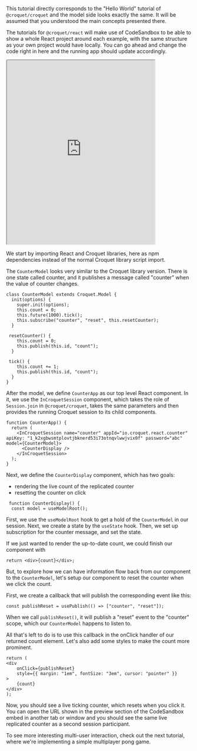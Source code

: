 This tutorial directly corresponds to the "Hello World" tutorial of `@croquet/croquet` and the model side looks exactly the same. It will be assumed that you understood the main concepts presented there.

The tutorials for `@croquet/react` will make use of CodeSandbox to be able to show a whole React project around each example, with the same structure as your own project would have locally. You can go ahead and change the code right in here and the running app should update accordingly.

<iframe src="https://codesandbox.io/embed/blissful-rain-4rpql?fontsize=14&hidenavigation=1&theme=dark"
     style="width:80%; height:500px; border:1; border-radius: 4px; overflow:hidden;"
     title="blissful-rain-4rpql"
     sandbox="allow-forms allow-modals allow-popups allow-presentation allow-same-origin allow-scripts"
   ></iframe>

We start by importing React and Croquet libraries, here as npm dependencies instead of the normal Croquet library script import.

The `CounterModel` looks very similar to the Croquet library version. There is one state called counter, and it publishes a message called "counter" when the value of counter changes.

```
class CounterModel extends Croquet.Model {
  init(options) {
    super.init(options);
    this.count = 0;
    this.future(1000).tick();
    this.subscribe("counter", "reset", this.resetCounter);
  }

 resetCounter() {
    this.count = 0;
    this.publish(this.id, "count");
  }

 tick() {
    this.count += 1;
    this.publish(this.id, "count");
  }
}
```

After the model, we define `CounterApp` as our top level React component. In it, we use the `InCroquetSession` component, which takes the role of `Session.join` in `@croquet/croquet`, takes the same parameters and then provides the running Croquet session to its child components.

```
function CounterApp() {
  return (
    <InCroquetSession name="counter" appId="io.croquet.react.counter" apiKey: "1_k2xgbwsmtplovtjbknerd53i73otnqvlwwjvix0f" password="abc" model={CounterModel}>
      <CounterDisplay />
    </InCroquetSession>
  );
}
```

Next, we define the `CounterDisplay` component, which has two goals:

 - rendering the live count of the replicated counter
 - resetting the counter on click

```
 function CounterDisplay() {
  const model = useModelRoot();
```

First, we use the `useModelRoot` hook to get a hold of the `CounterModel` in our session.
Next, we create a state by the `useState` hook. Then, we set up subscription for the counter message, and set the state.

If we just wanted to render the up-to-date count, we could finish our component with

```
return <div>{count}</div>;
```

But, to explore how we can have information flow back from our component to the `CounterModel`, let's setup our component to reset the counter when we click the count.

First, we create a callback that will publish the corresponding event like this:

```
const publishReset = usePublish(() => ["counter", "reset"]);
```

When we call `publishReset()`, it will publish a "reset" event to the "counter" scope, which our `CounterModel` happens to listen to.

All that's left to do is to use this callback in the onClick handler of our returned count element. Let's also add some styles to make the count more prominent.

```
return (
<div
    onClick={publishReset}
    style={{ margin: "1em", fontSize: "3em", cursor: "pointer" }}
>
    {count}
</div>
);
```

Now, you should see a live ticking counter, which resets when you click it. You can open the URL shown in the preview section of the CodeSandbox embed in another tab or window and you should see the same live replicated counter as a second session participant.

To see more interesting multi-user interaction, check out the next tutorial, where we're implementing a simple multiplayer pong game.
